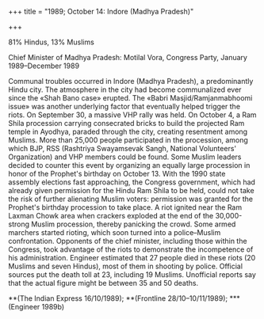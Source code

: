 +++
title = "1989; October 14: Indore (Madhya Pradesh)"

+++


81% Hindus, 13% Muslims

Chief Minister of Madhya Pradesh: Motilal Vora, Congress Party, January 1989–December 1989

Communal troubles occurred in Indore (Madhya Pradesh), a predominantly Hindu city. The atmosphere in the city had become communalized ever since the «Shah Bano case» erupted. The «Babri Masjid/Ramjanmabhoomi issue» was another underlying factor that eventually helped trigger the riots. On September 30, a massive VHP rally was held. On October 4, a Ram Shila procession carrying consecrated bricks to build the projected Ram temple in Ayodhya, paraded through the city, creating resentment among Muslims. More than 25,000 people participated in the procession, among which BJP, RSS (Rashtriya Swayamsevak Sangh, National Volunteers' Organization) and VHP members could be found. Some Muslim leaders decided to counter this event by organizing an equally large procession in honor of the Prophet's birthday on October 13. With the 1990 state assembly elections fast approaching, the Congress government, which had already given permission for the Hindu Ram Shila to be held, could not take the risk of further alienating Muslim voters: permission was granted for the Prophet's birthday procession to take place. A riot ignited near the Ram Laxman Chowk area when crackers exploded at the end of the 30,000-strong Muslim procession, thereby panicking the crowd. Some armed marchers started rioting, which soon turned into a police–Muslim confrontation. Opponents of the chief minister, including those within the Congress, took advantage of the riots to demonstrate the incompetence of his administration. Engineer estimated that 27 people died in these riots (20 Muslims and seven Hindus), most of them in shooting by police. Official sources put the death toll at 23, including 19 Muslims. Unofficial reports say that the actual figure might be between 35 and 50 deaths.

**(The Indian Express 16/10/1989); **(Frontline 28/10–10/11/1989); ***(Engineer 1989b)
